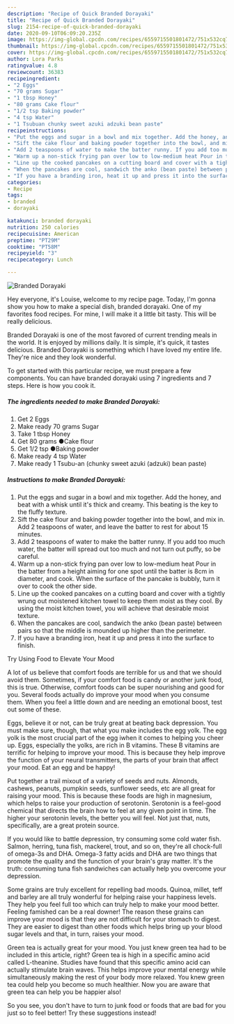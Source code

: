 ```yaml
---
description: "Recipe of Quick Branded Dorayaki"
title: "Recipe of Quick Branded Dorayaki"
slug: 2154-recipe-of-quick-branded-dorayaki
date: 2020-09-10T06:09:20.235Z
image: https://img-global.cpcdn.com/recipes/6559715501801472/751x532cq70/branded-dorayaki-recipe-main-photo.jpg
thumbnail: https://img-global.cpcdn.com/recipes/6559715501801472/751x532cq70/branded-dorayaki-recipe-main-photo.jpg
cover: https://img-global.cpcdn.com/recipes/6559715501801472/751x532cq70/branded-dorayaki-recipe-main-photo.jpg
author: Lora Parks
ratingvalue: 4.8
reviewcount: 36383
recipeingredient:
- "2 Eggs"
- "70 grams Sugar"
- "1 tbsp Honey"
- "80 grams Cake flour"
- "1/2 tsp Baking powder"
- "4 tsp Water"
- "1 Tsubuan chunky sweet azuki adzuki bean paste"
recipeinstructions:
- "Put the eggs and sugar in a bowl and mix together. Add the honey, and beat with a whisk until it&#39;s thick and creamy. This beating is the key to the fluffy texture."
- "Sift the cake flour and baking powder together into the bowl, and mix in. Add 2 teaspoons of water, and leave the batter to rest for about 15 minutes."
- "Add 2 teaspoons of water to make the batter runny. If you add too much water, the batter will spread out too much and not turn out puffy, so be careful."
- "Warm up a non-stick frying pan over low to low-medium heat Pour in the batter from a height aiming for one spot until the batter is 8cm in diameter, and cook. When the surface of the pancake is bubbly, turn it over to cook the other side."
- "Line up the cooked pancakes on a cutting board and cover with a tightly wrung out moistened kitchen towel to keep them moist as they cool. By using the moist kitchen towel, you will achieve that desirable moist texture."
- "When the pancakes are cool, sandwich the anko (bean paste) between pairs so that the middle is mounded up higher than the perimeter."
- "If you have a branding iron, heat it up and press it into the surface to finish."
categories:
- Recipe
tags:
- branded
- dorayaki

katakunci: branded dorayaki 
nutrition: 250 calories
recipecuisine: American
preptime: "PT29M"
cooktime: "PT58M"
recipeyield: "3"
recipecategory: Lunch

---
```



![Branded Dorayaki](https://img-global.cpcdn.com/recipes/6559715501801472/751x532cq70/branded-dorayaki-recipe-main-photo.jpg)

Hey everyone, it's Louise, welcome to my recipe page. Today, I'm gonna show you how to make a special dish, branded dorayaki. One of my favorites food recipes. For mine, I will make it a little bit tasty. This will be really delicious.



Branded Dorayaki is one of the most favored of current trending meals in the world. It is enjoyed by millions daily. It is simple, it's quick, it tastes delicious. Branded Dorayaki is something which I have loved my entire life. They're nice and they look wonderful.


To get started with this particular recipe, we must prepare a few components. You can have branded dorayaki using 7 ingredients and 7 steps. Here is how you cook it.

<!--inarticleads1-->

##### The ingredients needed to make Branded Dorayaki:

1. Get 2 Eggs
1. Make ready 70 grams Sugar
1. Take 1 tbsp Honey
1. Get 80 grams ●Cake flour
1. Get 1/2 tsp ●Baking powder
1. Make ready 4 tsp Water
1. Make ready 1 Tsubu-an (chunky sweet azuki (adzuki) bean paste)




<!--inarticleads2-->

##### Instructions to make Branded Dorayaki:

1. Put the eggs and sugar in a bowl and mix together. Add the honey, and beat with a whisk until it&#39;s thick and creamy. This beating is the key to the fluffy texture.
1. Sift the cake flour and baking powder together into the bowl, and mix in. Add 2 teaspoons of water, and leave the batter to rest for about 15 minutes.
1. Add 2 teaspoons of water to make the batter runny. If you add too much water, the batter will spread out too much and not turn out puffy, so be careful.
1. Warm up a non-stick frying pan over low to low-medium heat Pour in the batter from a height aiming for one spot until the batter is 8cm in diameter, and cook. When the surface of the pancake is bubbly, turn it over to cook the other side.
1. Line up the cooked pancakes on a cutting board and cover with a tightly wrung out moistened kitchen towel to keep them moist as they cool. By using the moist kitchen towel, you will achieve that desirable moist texture.
1. When the pancakes are cool, sandwich the anko (bean paste) between pairs so that the middle is mounded up higher than the perimeter.
1. If you have a branding iron, heat it up and press it into the surface to finish.




Try Using Food to Elevate Your Mood


A lot of us believe that comfort foods are terrible for us and that we should avoid them. Sometimes, if your comfort food is candy or another junk food, this is true. Otherwise, comfort foods can be super nourishing and good for you. Several foods actually do improve your mood when you consume them. When you feel a little down and are needing an emotional boost, test out some of these.

Eggs, believe it or not, can be truly great at beating back depression. You must make sure, though, that what you make includes the egg yolk. The egg yolk is the most crucial part of the egg iwhen it comes to helping you cheer up. Eggs, especially the yolks, are rich in B vitamins. These B vitamins are terrific for helping to improve your mood. This is because they help improve the function of your neural transmitters, the parts of your brain that affect your mood. Eat an egg and be happy!

Put together a trail mixout of a variety of seeds and nuts. Almonds, cashews, peanuts, pumpkin seeds, sunflower seeds, etc are all great for raising your mood. This is because these foods are high in magnesium, which helps to raise your production of serotonin. Serotonin is a feel-good chemical that directs the brain how to feel at any given point in time. The higher your serotonin levels, the better you will feel. Not just that, nuts, specifically, are a great protein source.

If you would like to battle depression, try consuming some cold water fish. Salmon, herring, tuna fish, mackerel, trout, and so on, they're all chock-full of omega-3s and DHA. Omega-3 fatty acids and DHA are two things that promote the quality and the function of your brain's gray matter. It's the truth: consuming tuna fish sandwiches can actually help you overcome your depression. 

Some grains are truly excellent for repelling bad moods. Quinoa, millet, teff and barley are all truly wonderful for helping raise your happiness levels. They help you feel full too which can truly help to make your mood better. Feeling famished can be a real downer! The reason these grains can improve your mood is that they are not difficult for your stomach to digest. They are easier to digest than other foods which helps bring up your blood sugar levels and that, in turn, raises your mood.

Green tea is actually great for your mood. You just knew green tea had to be included in this article, right? Green tea is high in a specific amino acid called L-theanine. Studies have found that this specific amino acid can actually stimulate brain waves. This helps improve your mental energy while simultaneously making the rest of your body more relaxed. You knew green tea could help you become so much healthier. Now you are aware that green tea can help you be happier also!

So you see, you don't have to turn to junk food or foods that are bad for you just so to feel better! Try  these suggestions  instead!

